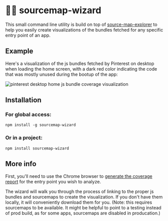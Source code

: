 # 🧙‍♂️ sourcemap-wizard

This small command line utility is build on top of [source-map-explorer](https://github.com/danvk/source-map-explorer) to help you easily create visualizations of the bundles fetched for any specific entry point of an app.

## Example

Here's a visualization of the js bundles fetched by Pinterest on desktop when loading the home screen, with a dark red color indicating the code that was mostly unused during the bootup of the app:

<img src="./pinterest_desktop_home_example.png" alt="pinterest desktop home js bundle coverage visualization">

## Installation

### For global access:

`npm install -g sourcemap-wizard`

### Or in a project:

`npm install sourcemap-wizard`

## More info

First, you'll need to use the Chrome browser to [generate the coverage report](https://developers.google.com/web/tools/chrome-devtools/coverage) for the entry point you wish to analyze.

The wizard will walk you through the process of linking to the proper js bundles and sourcemaps to create the visualization. If you don't have them locally, it will conveniently download them for you. (Note: this requires sourcemaps to be available. It might be helpful to point to a testing instead of prod build, as for some apps, sourcemaps are disabled in producation.)
